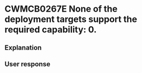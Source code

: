 # CWMCB0267E None of the deployment targets support the required capability: 0.

## Explanation

## User response